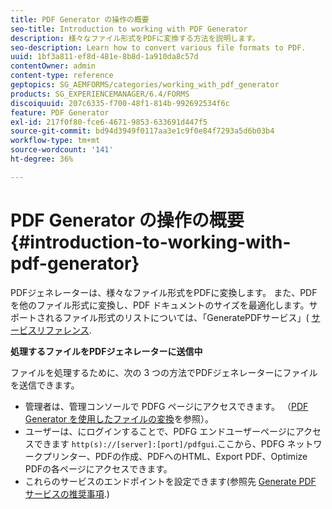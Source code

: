 ```yaml
---
title: PDF Generator の操作の概要
seo-title: Introduction to working with PDF Generator
description: 様々なファイル形式をPDFに変換する方法を説明します。
seo-description: Learn how to convert various file formats to PDF.
uuid: 1bf3a811-ef8d-481e-8b8d-1a910da8c57d
contentOwner: admin
content-type: reference
geptopics: SG_AEMFORMS/categories/working_with_pdf_generator
products: SG_EXPERIENCEMANAGER/6.4/FORMS
discoiquuid: 207c6335-f700-48f1-814b-992692534f6c
feature: PDF Generator
exl-id: 217f0f80-fce6-4671-9853-633691d447f5
source-git-commit: bd94d3949f0117aa3e1c9f0e84f7293a5d6b03b4
workflow-type: tm+mt
source-wordcount: '141'
ht-degree: 36%

---
```


# PDF Generator の操作の概要 {#introduction-to-working-with-pdf-generator}

PDFジェネレーターは、様々なファイル形式をPDFに変換します。 また、PDF を他のファイル形式に変換し、PDF ドキュメントのサイズを最適化します。サポートされるファイル形式のリストについては、「GeneratePDFサービス」( [サービスリファレンス](https://www.adobe.com/go/learn_aemforms_services_63).

**処理するファイルをPDFジェネレーターに送信中**

ファイルを処理するために、次の 3 つの方法でPDFジェネレーターにファイルを送信できます。

* 管理者は、管理コンソールで PDFG ページにアクセスできます。 （[PDF Generator を使用したファイルの変換](/help/forms/using/admin-help/converting-files-using-pdf-generator.md)を参照）。
* ユーザーは、にログインすることで、PDFG エンドユーザーページにアクセスできます `http(s)://[server]:[port]/pdfgui`.ここから、PDFG ネットワークプリンター、PDFの作成、PDFへのHTML、Export PDF、Optimize PDFの各ページにアクセスできます。
* これらのサービスのエンドポイントを設定できます(参照先 <!--Fix broken link Managing Endpoints and --> [Generate PDF サービスの推奨事項](/help/forms/using/admin-help/configuring-watched-folder-endpoints.md#generate-pdf-service-recommendations).)

